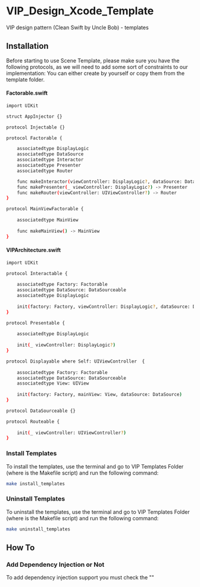# VIP_Design_Xcode_Template
VIP design pattern (Clean Swift by Uncle Bob) - templates


## Installation

Before starting to use Scene Template, please make sure you have the following protocols, as we will need to add some sort of constraints to our implementation:
You can either create by yourself or copy them from the template folder.


#### Factorable.swift
```bash
import UIKit

struct AppInjector {}

protocol Injectable {}

protocol Factorable {

    associatedtype DisplayLogic
    associatedtype DataSource
    associatedtype Interactor
    associatedtype Presenter
    associatedtype Router

    func makeInteractor(viewController: DisplayLogic?, dataSource: DataSource) -> Interactor
    func makePresenter(_ viewController: DisplayLogic?) -> Presenter
    func makeRouter(viewController: UIViewController?) -> Router
}

protocol MainViewFactorable {
    
    associatedtype MainView
    
    func makeMainView() -> MainView
}
```

#### VIPArchitecture.swift
```bash
import UIKit

protocol Interactable {
    
    associatedtype Factory: Factorable
    associatedtype DataSource: DataSourceable
    associatedtype DisplayLogic
    
    init(factory: Factory, viewController: DisplayLogic?, dataSource: DataSource)
}

protocol Presentable {
    
    associatedtype DisplayLogic
    
    init(_ viewController: DisplayLogic?)
}

protocol Displayable where Self: UIViewController  {
    
    associatedtype Factory: Factorable
    associatedtype DataSource: DataSourceable
    associatedtype View: UIView
    
    init(factory: Factory, mainView: View, dataSource: DataSource)
}

protocol DataSourceable {}

protocol Routeable {
    
    init(_ viewController: UIViewController?)
}
```


### Install Templates
To install the templates, use the terminal and go to VIP Templates Folder (where is the Makefile script) and run the following command:
```bash
make install_templates
```

### Uninstall Templates
To uninstall the templates, use the terminal and go to VIP Templates Folder (where is the Makefile script) and run the following command:
```bash
make uninstall_templates
```

## How To

### Add Dependency Injection or Not
To add dependency injection support you must check the ""
